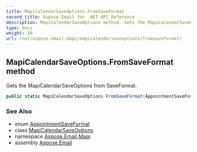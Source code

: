 ```yaml
---
title: MapiCalendarSaveOptions.FromSaveFormat
second_title: Aspose.Email for .NET API Reference
description: MapiCalendarSaveOptions method. Gets the MapiCalendarSaveOptions from SaveFormat
type: docs
weight: 10
url: /net/aspose.email.mapi/mapicalendarsaveoptions/fromsaveformat/
---
```

## MapiCalendarSaveOptions.FromSaveFormat method

Gets the MapiCalendarSaveOptions from SaveFormat.

```csharp
public static MapiCalendarSaveOptions FromSaveFormat(AppointmentSaveFormat saveFormat)
```

### See Also

* enum [AppointmentSaveFormat](../../../aspose.email.calendar/appointmentsaveformat/)
* class [MapiCalendarSaveOptions](../)
* namespace [Aspose.Email.Mapi](../../mapicalendarsaveoptions/)
* assembly [Aspose.Email](../../../)


